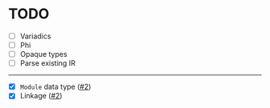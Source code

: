 # TODO

-   [ ] Variadics
-   [ ] Phi
-   [ ] Opaque types
-   [ ] Parse existing IR

---

-   [x] `Module` data type ([#2](https://github.com/garritfra/qbe-rs/pull/2))
-   [x] Linkage ([#2](https://github.com/garritfra/qbe-rs/pull/2))
